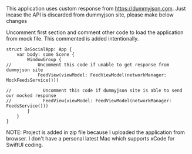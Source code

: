 This application uses custom response from https://dummyjson.com.
Just incase the API is discarded from dummyjson site, please make below changes


Uncomment first section and comment other code to load the application from mock file.
This commented is added intentionally.
```
struct BeSocialApp: App {
    var body: some Scene {
        WindowGroup {
//          Uncomment this code if unable to get response from dummyjson site
            FeedView(viewModel: FeedViewModel(networkManager: MockFeedsService()))

//            Uncomment this code if dummyjson site is able to send our mocked response
//            FeedView(viewModel: FeedViewModel(networkManager: FeedsService()))
        }
    }
}
```
NOTE: Project is added in zip file because I uploaded the application from browser.
I don't have a personal latest Mac which supports xCode for SwiftUI coding.
